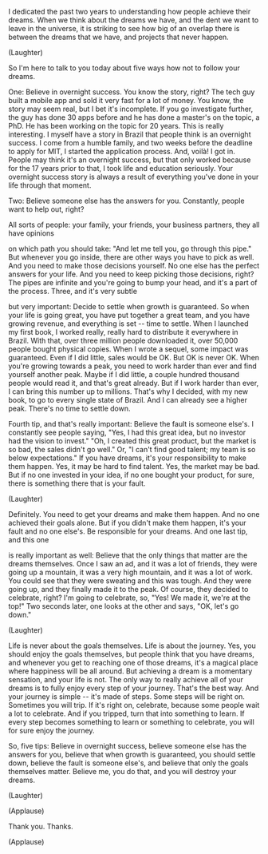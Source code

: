 
I dedicated the past two years
to understanding
how people achieve their dreams.
When we think about the dreams we have,
and the dent we want to leave
in the universe,
it is striking to see how big
of an overlap there is
between the dreams that we have,
and projects that never happen.

(Laughter)

So I&#39;m here to talk to you today
about five ways
how not to follow your dreams.

One: Believe in overnight success.
You know the story, right?
The tech guy built a mobile app
and sold it very fast for a lot of money.
You know, the story may seem real,
but I bet it&#39;s incomplete.
If you go investigate further,
the guy has done 30 apps before
and he has done a master&#39;s
on the topic, a PhD.
He has been working
on the topic for 20 years.
This is really interesting.
I myself have a story in Brazil
that people think is an overnight success.
I come from a humble family,
and two weeks before
the deadline to apply for MIT,
I started the application process.
And, voilà! I got in.
People may think
it&#39;s an overnight success,
but that only worked
because for the 17 years prior to that,
I took life and education seriously.
Your overnight success story
is always a result
of everything you&#39;ve done
in your life through that moment.

Two: Believe someone else
has the answers for you.
Constantly, people want
to help out, right?

All sorts of people: your family,
your friends, your business partners,
they all have opinions

on which path you should take:
&quot;And let me tell you,
go through this pipe.&quot;
But whenever you go inside,
there are other ways
you have to pick as well.
And you need to make
those decisions yourself.
No one else has the perfect
answers for your life.
And you need to keep picking
those decisions, right?
The pipes are infinite
and you&#39;re going to bump your head,
and it&#39;s a part of the process.
Three, and it&#39;s very subtle

but very important:
Decide to settle
when growth is guaranteed.
So when your life is going great,
you have put together a great team,
and you have growing revenue,
and everything is set --
time to settle.
When I launched my first book,
I worked really, really hard
to distribute it everywhere in Brazil.
With that, over three million
people downloaded it,
over 50,000 people bought physical copies.
When I wrote a sequel,
some impact was guaranteed.
Even if I did little, sales would be OK.
But OK is never OK.
When you&#39;re growing towards a peak,
you need to work harder than ever
and find yourself another peak.
Maybe if I did little,
a couple hundred thousand
people would read it,
and that&#39;s great already.
But if I work harder than ever,
I can bring this number up to millions.
That&#39;s why I decided, with my new book,
to go to every single state of Brazil.
And I can already see a higher peak.
There&#39;s no time to settle down.

Fourth tip, and that&#39;s really important:
Believe the fault is someone else&#39;s.
I constantly see people saying,
&quot;Yes, I had this great idea,
but no investor had the vision to invest.&quot;
&quot;Oh, I created this great product,
but the market is so bad,
the sales didn&#39;t go well.&quot;
Or, &quot;I can&#39;t find good talent;
my team is so below expectations.&quot;
If you have dreams,
it&#39;s your responsibility
to make them happen.
Yes, it may be hard to find talent.
Yes, the market may be bad.
But if no one invested in your idea,
if no one bought your product,
for sure, there is something there
that is your fault.

(Laughter)

Definitely.
You need to get your dreams
and make them happen.
And no one achieved their goals alone.
But if you didn&#39;t make them happen,
it&#39;s your fault and no one else&#39;s.
Be responsible for your dreams.
And one last tip, and this one

is really important as well:
Believe that the only things that matter
are the dreams themselves.
Once I saw an ad,
and it was a lot of friends,
they were going up a mountain,
it was a very high mountain,
and it was a lot of work.
You could see that they were sweating
and this was tough.
And they were going up,
and they finally made it to the peak.
Of course, they decided
to celebrate, right?
I&#39;m going to celebrate, so,
&quot;Yes! We made it, we&#39;re at the top!&quot;
Two seconds later,
one looks at the other and says,
&quot;OK, let&#39;s go down.&quot;

(Laughter)

Life is never about the goals themselves.
Life is about the journey.
Yes, you should enjoy
the goals themselves,
but people think that you have dreams,
and whenever you get to reaching
one of those dreams,
it&#39;s a magical place
where happiness will be all around.
But achieving a dream
is a momentary sensation,
and your life is not.
The only way to really achieve
all of your dreams
is to fully enjoy every step
of your journey.
That&#39;s the best way.
And your journey is simple --
it&#39;s made of steps.
Some steps will be right on.
Sometimes you will trip.
If it&#39;s right on, celebrate, because
some people wait a lot to celebrate.
And if you tripped,
turn that into something to learn.
If every step becomes something
to learn or something to celebrate,
you will for sure enjoy the journey.

So, five tips:
Believe in overnight success,
believe someone else
has the answers for you,
believe that when growth is guaranteed,
you should settle down,
believe the fault is someone else&#39;s,
and believe that only
the goals themselves matter.
Believe me, you do that,
and you will destroy your dreams.

(Laughter)


(Applause)

Thank you.
Thanks.

(Applause)

